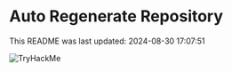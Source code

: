 # Auto Regenerate Repository

This README was last updated: 2024-08-30 17:07:51

 ![TryHackMe](https://tryhackme.com/badge/533634)